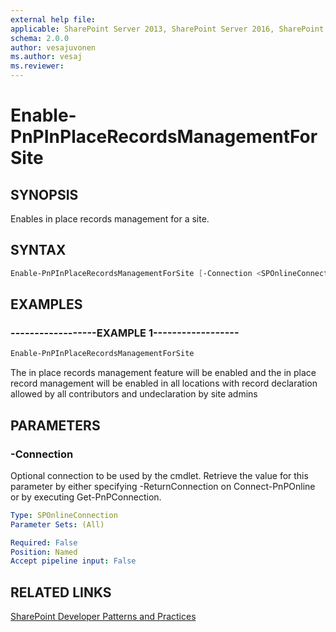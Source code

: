 ```yaml
---
external help file:
applicable: SharePoint Server 2013, SharePoint Server 2016, SharePoint Online
schema: 2.0.0
author: vesajuvonen
ms.author: vesaj
ms.reviewer:
---
```

# Enable-PnPInPlaceRecordsManagementForSite

## SYNOPSIS
Enables in place records management for a site.

## SYNTAX 

```powershell
Enable-PnPInPlaceRecordsManagementForSite [-Connection <SPOnlineConnection>]
```

## EXAMPLES

### ------------------EXAMPLE 1------------------
```powershell
Enable-PnPInPlaceRecordsManagementForSite
```

The in place records management feature will be enabled and the in place record management will be enabled in all locations with record declaration allowed by all contributors and undeclaration by site admins

## PARAMETERS

### -Connection
Optional connection to be used by the cmdlet. Retrieve the value for this parameter by either specifying -ReturnConnection on Connect-PnPOnline or by executing Get-PnPConnection.

```yaml
Type: SPOnlineConnection
Parameter Sets: (All)

Required: False
Position: Named
Accept pipeline input: False
```

## RELATED LINKS

[SharePoint Developer Patterns and Practices](https://aka.ms/sppnp)
